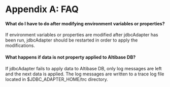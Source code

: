 # Appendix A: FAQ

#### What do I have to do after modifying environment variables or properties?

If environment variables or properties are modified after jdbcAdapter has been run, jdbcAdapter should be restarted in order to apply the modifications.

#### What happens if data is not property applied to Altibase DB?

If jdbcAdapter fails to apply data to Altibase DB, only log messages are left and the next data is applied. The log messages are written to a trace log file located in $JDBC_ADAPTER_HOME/trc directory.

